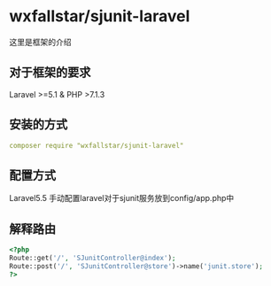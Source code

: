 # wxfallstar/sjunit-laravel

这里是框架的介绍

## 对于框架的要求
Laravel >=5.1 & PHP >7.1.3

## 安装的方式
```yml
composer require "wxfallstar/sjunit-laravel"
```
## 配置方式
Laravel5.5 手动配置laravel对于sjunit服务放到config/app.php中

## 解释路由
```php
<?php
Route::get('/', 'SJunitController@index');
Route::post('/', 'SJunitController@store')->name('junit.store');
?>
```